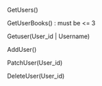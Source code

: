 GetUsers()

GetUserBooks() : must be <= 3

Getuser(User_id | Username)

AddUser()

PatchUser(User_id)

DeleteUser(User_id)
